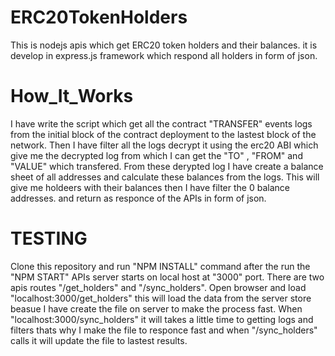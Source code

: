 # ERC20TokenHolders
  This is nodejs apis which get ERC20 token holders and their balances.
  it is develop in express.js framework which respond all holders in form of json.
# How_It_Works
  I have write the script which get all the contract "TRANSFER" events logs from the initial block of the contract deployment to the lastest block of the network.
  Then I have filter all the logs decrypt it using the erc20 ABI which give me the decrypted log from which I can get the "TO" , "FROM" and "VALUE" which transfered. 
  From these derypted log I have create a balance sheet of all addresses and calculate these balances from the logs. This will give me holdeers with their balances then I have filter the 0 balance addresses.
  and return as responce of the APIs in form of json.
  
# TESTING
  Clone this repository and run "NPM INSTALL" command after the run the "NPM START" 
  APIs server starts on local host at "3000" port.
  There are two apis routes "/get_holders" and "/sync_holders".
  Open browser and load "localhost:3000/get_holders" this will load the data from the server store beasue I have create the file on server to make the process fast.
  When "localhost:3000/sync_holders" it will takes a little time to getting logs and filters thats why I make the file to responce fast and when "/sync_holders" calls it will update the file to lastest results.
  
